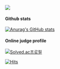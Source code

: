 <img src="https://capsule-render.vercel.app/api?type=slice&text=hi&color=1e1819&customColorList=0,0,0,0,0&animation=fadeIn&fontColor=5e474c&fontAlign=70&rotate=-2">


#### Github stats
[![Anurag's GitHub stats](https://github-readme-stats.vercel.app/api?username=bbbjihan)](https://github.com/bbbjihan/github-readme-stats)

#### Online judge profile
[![Solved.ac프로필](http://mazassumnida.wtf/api/v2/generate_badge?boj=bbbjihan)](https://solved.ac/bbbjihan)

[![Hits](https://hits.seeyoufarm.com/api/count/incr/badge.svg?url=https%3A%2F%2Fgithub.com%2Fbbbjihan&count_bg=%2379C83D&title_bg=%23555555&icon=github.svg&icon_color=%23E7E7E7&title=Github&edge_flat=false)](https://hits.seeyoufarm.com)

